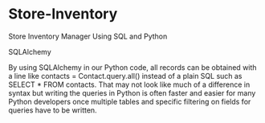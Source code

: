 # Store-Inventory
Store Inventory Manager Using SQL and Python

SQLAlchemy

By using SQLAlchemy in our Python code, all records can be obtained with a line like contacts = Contact.query.all() instead of a plain SQL such as SELECT * FROM contacts. That may not look like much of a difference in syntax but writing the queries in Python is often faster and easier for many Python developers once multiple tables and specific filtering on fields for queries have to be written.
